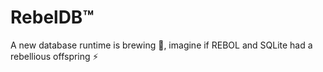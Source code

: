 # RebelDB&trade;

A new database runtime is brewing 🧪, imagine if REBOL and SQLite had a rebellious offspring ⚡️
